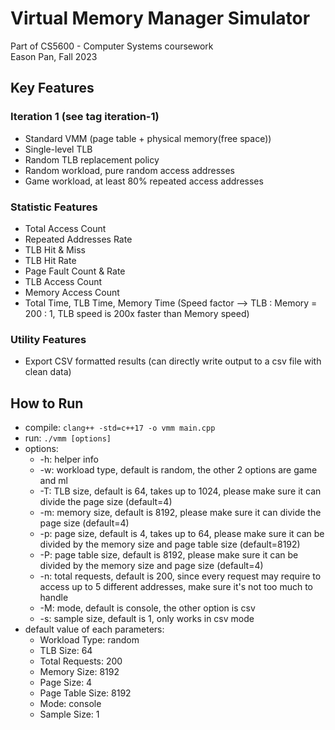 # Virtual Memory Manager Simulator
Part of CS5600 - Computer Systems coursework
<br>Eason Pan, Fall 2023

## Key Features
### Iteration 1 (see tag iteration-1)
- Standard VMM (page table + physical memory(free space))
- Single-level TLB
- Random TLB replacement policy
- Random workload, pure random access addresses
- Game workload, at least 80% repeated access addresses

### Statistic Features
- Total Access Count
- Repeated Addresses Rate
- TLB Hit & Miss
- TLB Hit Rate
- Page Fault Count & Rate
- TLB Access Count
- Memory Access Count
- Total Time, TLB Time, Memory Time (Speed factor --> TLB : Memory = 200 : 1, TLB speed is 200x faster than Memory speed)

### Utility Features
- Export CSV formatted results (can directly write output to a csv file with clean data)

## How to Run
- compile: `clang++ -std=c++17 -o vmm main.cpp`
- run: `./vmm [options]`
- options:
  - -h: helper info 
  - -w: workload type, default is random, the other 2 options are game and ml 
  - -T: TLB size, default is 64, takes up to 1024, please make sure it can divide the page size (default=4)
  - -m: memory size, default is 8192, please make sure it can divide the page size (default=4)
  - -p: page size, default is 4, takes up to 64, please make sure it can be divided by the memory size and page table size (default=8192)
  - -P: page table size, default is 8192, please make sure it can be divided by the memory size and page size (default=4)
  - -n: total requests, default is 200, since every request may require to access up to 5 different addresses, make sure it's not too much to handle 
  - -M: mode, default is console, the other option is csv 
  - -s: sample size, default is 1, only works in csv mode
- default value of each parameters:
  - Workload Type: random
  - TLB Size: 64
  - Total Requests: 200
  - Memory Size: 8192
  - Page Size: 4
  - Page Table Size: 8192
  - Mode: console
  - Sample Size: 1

